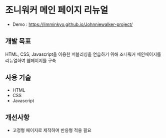 # 조니워커 메인 페이지 리뉴얼

- Demo : https://limminkyo.github.io/Johnniewalker-project/

## 개발 목표
HTML, CSS, Javascript을 이용한 퍼블리싱을 연습하기 위해 조니워커 메인페이지를 리뉴얼하여 웹페이지를 구축

## 사용 기술
  - HTML
  - CSS
  - Javascript

## 개선사항 
- 고정형 페이지로 제작하여 반응형 적용 필요

<!-- 
## Advenced Feature
-->